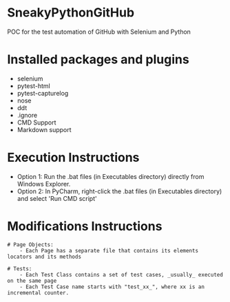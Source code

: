 # SneakyPythonGitHub
POC for the test automation of GitHub with Selenium and Python

# Installed packages and plugins
- selenium
- pytest-html
- pytest-capturelog
- nose
- ddt
- .ignore
- CMD Support
- Markdown support

# Execution Instructions
- Option 1: Run the .bat files (in Executables directory) directly from Windows Explorer.
- Option 2: In PyCharm, right-click the .bat files (in Executables directory) and select 'Run CMD script'

# Modifications Instructions
    # Page Objects:
        - Each Page has a separate file that contains its elements locators and its methods

    # Tests:
        - Each Test Class contains a set of test cases, _usually_ executed on the same page
        - Each Test Case name starts with "test_xx_", where xx is an incremental counter.